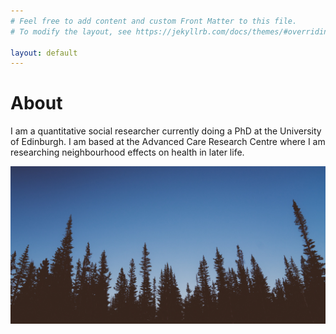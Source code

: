 ```yaml
---
# Feel free to add content and custom Front Matter to this file.
# To modify the layout, see https://jekyllrb.com/docs/themes/#overriding-theme-defaults

layout: default
---
```


# About

I am a quantitative social researcher currently doing a PhD at the University of Edinburgh.
I am based at the Advanced Care Research Centre where I am researching neighbourhood effects on health in later life.

![Cover image](https://github.com/visualisedatadevelopment/visualisedatadevelopment.github.io/blob/drafting/assets/images/Cover%20Image%204.jpg?raw=true)
